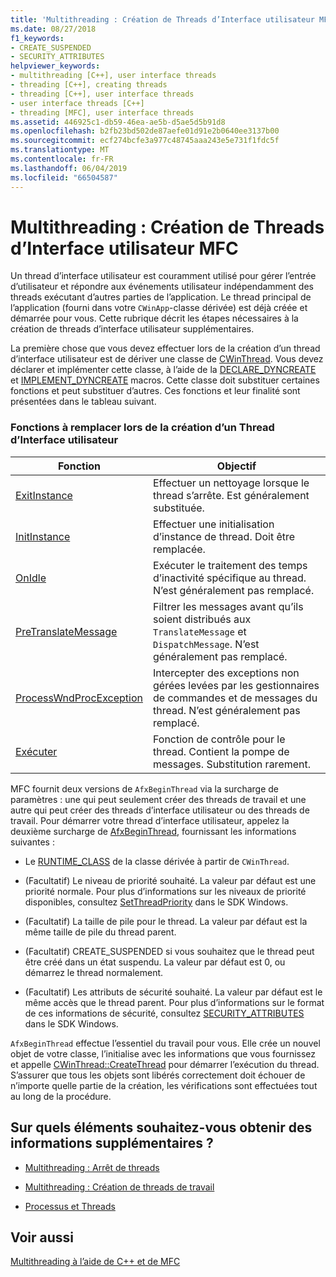 ```yaml
---
title: 'Multithreading : Création de Threads d’Interface utilisateur MFC'
ms.date: 08/27/2018
f1_keywords:
- CREATE_SUSPENDED
- SECURITY_ATTRIBUTES
helpviewer_keywords:
- multithreading [C++], user interface threads
- threading [C++], creating threads
- threading [C++], user interface threads
- user interface threads [C++]
- threading [MFC], user interface threads
ms.assetid: 446925c1-db59-46ea-ae5b-d5ae5d5b91d8
ms.openlocfilehash: b2fb23bd502de87aefe01d91e2b0640ee3137b00
ms.sourcegitcommit: ecf274bcfe3a977c48745aaa243e5e731f1fdc5f
ms.translationtype: MT
ms.contentlocale: fr-FR
ms.lasthandoff: 06/04/2019
ms.locfileid: "66504587"
---
```

# <a name="multithreading-creating-mfc-user-interface-threads"></a>Multithreading : Création de Threads d’Interface utilisateur MFC

Un thread d’interface utilisateur est couramment utilisé pour gérer l’entrée d’utilisateur et répondre aux événements utilisateur indépendamment des threads exécutant d’autres parties de l’application. Le thread principal de l’application (fourni dans votre `CWinApp`-classe dérivée) est déjà créée et démarrée pour vous. Cette rubrique décrit les étapes nécessaires à la création de threads d’interface utilisateur supplémentaires.

La première chose que vous devez effectuer lors de la création d’un thread d’interface utilisateur est de dériver une classe de [CWinThread](../mfc/reference/cwinthread-class.md). Vous devez déclarer et implémenter cette classe, à l’aide de la [DECLARE_DYNCREATE](../mfc/reference/run-time-object-model-services.md#declare_dyncreate) et [IMPLEMENT_DYNCREATE](../mfc/reference/run-time-object-model-services.md#implement_dyncreate) macros. Cette classe doit substituer certaines fonctions et peut substituer d’autres. Ces fonctions et leur finalité sont présentées dans le tableau suivant.

### <a name="functions-to-override-when-creating-a-user-interface-thread"></a>Fonctions à remplacer lors de la création d’un Thread d’Interface utilisateur

|Fonction|Objectif|
|--------------|-------------|
|[ExitInstance](../mfc/reference/cwinthread-class.md#exitinstance)|Effectuer un nettoyage lorsque le thread s’arrête. Est généralement substituée.|
|[InitInstance](../mfc/reference/cwinthread-class.md#initinstance)|Effectuer une initialisation d’instance de thread. Doit être remplacée.|
|[OnIdle](../mfc/reference/cwinthread-class.md#onidle)|Exécuter le traitement des temps d’inactivité spécifique au thread. N’est généralement pas remplacé.|
|[PreTranslateMessage](../mfc/reference/cwinthread-class.md#pretranslatemessage)|Filtrer les messages avant qu’ils soient distribués aux `TranslateMessage` et `DispatchMessage`. N’est généralement pas remplacé.|
|[ProcessWndProcException](../mfc/reference/cwinthread-class.md#processwndprocexception)|Intercepter des exceptions non gérées levées par les gestionnaires de commandes et de messages du thread. N’est généralement pas remplacé.|
|[Exécuter](../mfc/reference/cwinthread-class.md#run)|Fonction de contrôle pour le thread. Contient la pompe de messages. Substitution rarement.|

MFC fournit deux versions de `AfxBeginThread` via la surcharge de paramètres : une qui peut seulement créer des threads de travail et une autre qui peut créer des threads d’interface utilisateur ou des threads de travail. Pour démarrer votre thread d’interface utilisateur, appelez la deuxième surcharge de [AfxBeginThread](../mfc/reference/application-information-and-management.md#afxbeginthread), fournissant les informations suivantes :

- Le [RUNTIME_CLASS](../mfc/reference/run-time-object-model-services.md#runtime_class) de la classe dérivée à partir de `CWinThread`.

- (Facultatif) Le niveau de priorité souhaité. La valeur par défaut est une priorité normale. Pour plus d’informations sur les niveaux de priorité disponibles, consultez [SetThreadPriority](/windows/desktop/api/processthreadsapi/nf-processthreadsapi-setthreadpriority) dans le SDK Windows.

- (Facultatif) La taille de pile pour le thread. La valeur par défaut est la même taille de pile du thread parent.

- (Facultatif) CREATE_SUSPENDED si vous souhaitez que le thread peut être créé dans un état suspendu. La valeur par défaut est 0, ou démarrez le thread normalement.

- (Facultatif) Les attributs de sécurité souhaité. La valeur par défaut est le même accès que le thread parent. Pour plus d’informations sur le format de ces informations de sécurité, consultez [SECURITY_ATTRIBUTES](/previous-versions/windows/desktop/legacy/aa379560\(v=vs.85\)) dans le SDK Windows.

`AfxBeginThread` effectue l’essentiel du travail pour vous. Elle crée un nouvel objet de votre classe, l’initialise avec les informations que vous fournissez et appelle [CWinThread::CreateThread](../mfc/reference/cwinthread-class.md#createthread) pour démarrer l’exécution du thread. S’assurer que tous les objets sont libérés correctement doit échouer de n’importe quelle partie de la création, les vérifications sont effectuées tout au long de la procédure.

## <a name="what-do-you-want-to-know-more-about"></a>Sur quels éléments souhaitez-vous obtenir des informations supplémentaires ?

- [Multithreading : Arrêt de threads](multithreading-terminating-threads.md)

- [Multithreading : Création de threads de travail](multithreading-creating-worker-threads.md)

- [Processus et Threads](/windows/desktop/ProcThread/processes-and-threads)

## <a name="see-also"></a>Voir aussi

[Multithreading à l’aide de C++ et de MFC](multithreading-with-cpp-and-mfc.md)
